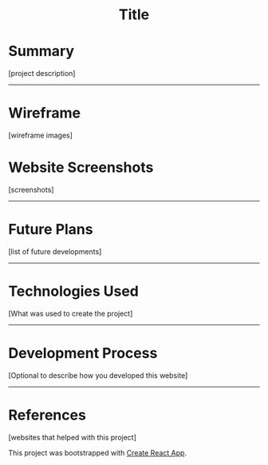 <h1 align="center"> Title </h1>

# Summary
[project description]

---

# Wireframe
[wireframe images]

# Website Screenshots
[screenshots]

---

# Future Plans
[list of future developments]

---

# Technologies Used
[What was used to create the project]

---

# Development Process
[Optional to describe how you developed this website]

---

# References
[websites that helped with this project]


This project was bootstrapped with [Create React App](https://github.com/facebook/create-react-app).
